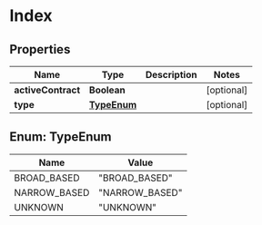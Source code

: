 # Index

## Properties
Name | Type | Description | Notes
------------ | ------------- | ------------- | -------------
**activeContract** | **Boolean** |  |  [optional]
**type** | [**TypeEnum**](#TypeEnum) |  |  [optional]

<a name="TypeEnum"></a>
## Enum: TypeEnum
Name | Value
---- | -----
BROAD_BASED | &quot;BROAD_BASED&quot;
NARROW_BASED | &quot;NARROW_BASED&quot;
UNKNOWN | &quot;UNKNOWN&quot;
